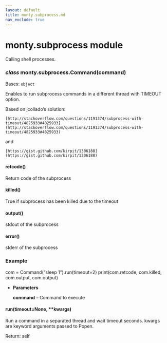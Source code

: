 ```yaml
---
layout: default
title: monty.subprocess.md
nav_exclude: true
---
```


# monty.subprocess module

Calling shell processes.


### _class_ monty.subprocess.Command(command)
Bases: `object`

Enables to run subprocess commands in a different thread with TIMEOUT
option.

Based on jcollado’s solution:

    [http://stackoverflow.com/questions/1191374/subprocess-with-timeout/4825933#4825933](http://stackoverflow.com/questions/1191374/subprocess-with-timeout/4825933#4825933)

and

    [https://gist.github.com/kirpit/1306188](https://gist.github.com/kirpit/1306188)


#### retcode()
Return code of the subprocess


#### killed()
True if subprocess has been killed due to the timeout


#### output()
stdout of the subprocess


#### error()
stderr of the subprocess

### Example

com = Command(“sleep 1”).run(timeout=2)
print(com.retcode, com.killed, com.output, com.output)


* **Parameters**

    **command** – Command to execute



#### run(timeout=None, \*\*kwargs)
Run a command in a separated thread and wait timeout seconds.
kwargs are keyword arguments passed to Popen.

Return: self